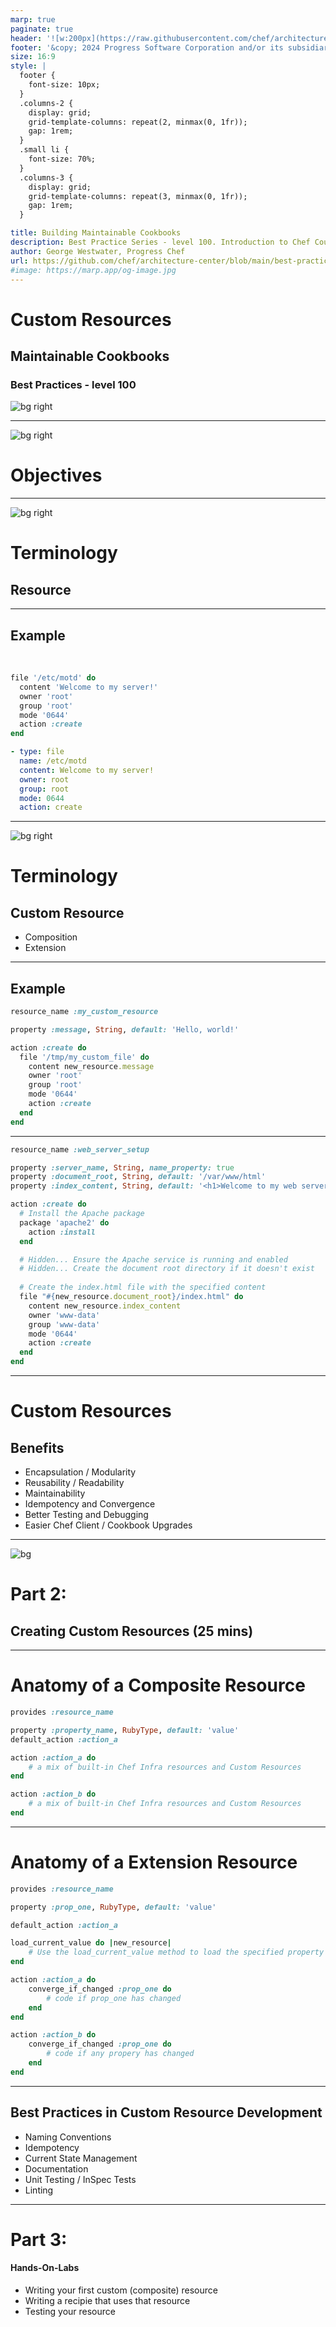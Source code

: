 ```yaml
---
marp: true
paginate: true
header: '![w:200px](https://raw.githubusercontent.com/chef/architecture-center/main/marp/images/header-logo.png)'
footer: '&copy; 2024 Progress Software Corporation and/or its subsidiaries or affiliates. All rights reserved.'
size: 16:9
style: |
  footer {
    font-size: 10px;
  }
  .columns-2 {
    display: grid;
    grid-template-columns: repeat(2, minmax(0, 1fr));
    gap: 1rem;
  }
  .small li {
    font-size: 70%;
  }
  .columns-3 {
    display: grid;
    grid-template-columns: repeat(3, minmax(0, 1fr));
    gap: 1rem;
  }

title: Building Maintainable Cookbooks
description: Best Practice Series - level 100. Introduction to Chef Courier
author: George Westwater, Progress Chef
url: https://github.com/chef/architecture-center/blob/main/best-practices/100-custom_resources/seminar/slides/marp.md
#image: https://marp.app/og-image.jpg
---
```

# Custom Resources
## Maintainable Cookbooks
### Best Practices - level 100
![bg right](https://raw.githubusercontent.com/chef/architecture-center/main/marp/images/logo.png)

---
![bg right](https://raw.githubusercontent.com/chef/architecture-center/main/marp/images/right-blue-1.png)
<!-- _paginate: "false" -->
# Objectives

<!---
- Understand what custom resources are and why they are used.
- Learn to create custom resources within Chef cookbooks.
- Explore best practices for using and testing custom resources.
- Understand how custom resource make for more powerful cookbooks
-->

---
![bg right](https://images.unsplash.com/photo-1583361704493-d4d4d1b1d70a)
<!-- image source: "https://unsplash.com/photos/white-printer-paper-with-black-text-1UDjq8s8cy0" -->

# Terminology

## Resource

<!--
A resource in Chef represents a element or process, and its desired state. 

You can think about it as a fundamental building block in Chef recipes, used to describe the configuration of a system component. 

Each resource has a set of properties and actions that can be used to declare the desired state of that component. 

For example, a file resource can be used to manage the content, permissions, and ownership of a file on a system.
-->

---

## Example
<br/>

<div class="columns-2"> <div>

```ruby
file '/etc/motd' do
  content 'Welcome to my server!'
  owner 'root'
  group 'root'
  mode '0644'
  action :create
end
```
</div> <div>

```yaml
- type: file
  name: /etc/motd
  content: Welcome to my server!
  owner: root
  group: root
  mode: 0644  
  action: create
```

</div>

<!-- 
Here's a simple example of a file resource in a Chef recipe:
-->


---
![bg right](https://images.unsplash.com/photo-1583361704493-d4d4d1b1d70a)
<!-- image source: "https://unsplash.com/photos/white-printer-paper-with-black-text-1UDjq8s8cy0" -->

# Terminology

## Custom Resource
- Composition
- Extension

<!--
A custom resource in Chef is a user-defined resource that extends the capabilities of built-in resources. Custom resources allow you to encapsulate complex logic and reusable functionality into a single resource, making your recipes more modular and maintainable. 

They are defined in cookbooks and can be used just like built-in resources in your recipes.

Composition resources utilize other Core/Built in Chef Resources or other Custom resources to represent a behvior or process. For this session we will only be focusing on the Composition custom resources. 
These resources are written in Chef DSL

Extension custom resources focus on extending Chef's capabilities by adding a new building blocks, to be used by other resources/recipies. 
These resource are written in Ruby
-->

---

## Example

```ruby
resource_name :my_custom_resource

property :message, String, default: 'Hello, world!'

action :create do
  file '/tmp/my_custom_file' do
    content new_resource.message
    owner 'root'
    group 'root'
    mode '0644'
    action :create
  end
end
```
<!-- 
In this example, my_custom_resource is a custom resource that creates a file /tmp/my_custom_file with a customizable message.

Custom resources provide a powerful way to abstract and reuse complex configuration logic in your Chef cookbooks.
-->

---
```ruby
resource_name :web_server_setup

property :server_name, String, name_property: true
property :document_root, String, default: '/var/www/html'
property :index_content, String, default: '<h1>Welcome to my web server!</h1>'

action :create do
  # Install the Apache package
  package 'apache2' do
    action :install
  end

  # Hidden... Ensure the Apache service is running and enabled
  # Hidden... Create the document root directory if it doesn't exist
  
  # Create the index.html file with the specified content
  file "#{new_resource.document_root}/index.html" do
    content new_resource.index_content
    owner 'www-data'
    group 'www-data'
    mode '0644'
    action :create
  end
end
```

<!--
Note: Some steps have been hidden in the example for readability 

This example of a Chef custom resource that uses more than one resource within its action. This custom resource, named web_server_setup, will install and start a web server (Apache in this case) and create a simple HTML index page.

In this custom resource:
- The package resource installs the Apache web server package (apache2).
- (Hidden Step) The service resource ensures that the Apache service is enabled and running.
- (Hidden Step) The directory resource creates the document root directory for the web server, setting appropriate ownership and permissions.
- The file resource creates an index.html file in the document root with the specified content.
-->
---
# Custom Resources
## Benefits

- Encapsulation / Modularity
- Reusability / Readability
- Maintainability
- Idempotency and Convergence
- Better Testing and Debugging
- Easier Chef Client / Cookbook Upgrades

<!--
Encapsulation:
The modular nature of custom resources allows for cleaner, more organized cookbooks by separating concerns and reducing the complexity of recipes. It's easier to manage and update the logic of a specific resource when it's contained within its own definition rather than interspersed throughout various recipes.

In more advanced best practices we will discuss how and where to use attributes to ensure we have proper encapsulation.

Reusability:
This modular resources can be reused across different cookbooks and environments. Once you've created a custom resource for a particular task (e.g., managing a service, deploying a configuration file), you can easily apply it in multiple contexts without duplicating code. This reusability not only saves time but also ensures consistency across your infrastructure.

Maintainability:
Cookbooks filled with intricate scripting logic can become difficult to read and maintain. Custom resources abstract away complexity, presenting a simplified interface in recipes. For instance, a single line in a recipe using a custom resource can replace dozens of lines of resource declarations and Ruby code. 

This abstraction makes cookbooks more accessible to new team members and reduces the cognitive load required to understand and maintain the infrastructure code.

Idempotency:
Custom resources, by design, promote idempotent behavior. Custom resources make it easier to define the desired state and the actions to achieve it in a controlled, predictable manner.

Better Testing:
Custom resources can be tested independently of recipes or cookbooks, allowing for more granular testing strategies. 

Resource Clarity:
The declarative nature of custom resources, with clearly defined properties and actions, serves as a form of self-documentation. 
-->


---

<!-- _paginate: "false" -->
<!-- _header: "" -->
<!-- _footer: "" -->
![bg](https://raw.githubusercontent.com/chef/architecture-center/main/marp/images/bg-gray.png)


# Part 2: 
## Creating Custom Resources (25 mins)

<!--
Before we jump into the how, I want once per to stress the importance of this best practice. Not only will other best practice build upone this; but this one single behavior (build custom resources vs an inline recipe) will allow you to test easier, use YAML recipies with great affect/effect, and have a much easier maintaince cycle.

Why mention Yaml recipies?

At first glance YAML recipies have "limited" capabilities (compared to a ruby recipe); but in reality YAML recipies are designed as a forcing function to create custom resources.
-->

---

# Anatomy of a Composite Resource 

```ruby
provides :resource_name

property :property_name, RubyType, default: 'value'
default_action :action_a

action :action_a do
    # a mix of built-in Chef Infra resources and Custom Resources
end

action :action_b do
    # a mix of built-in Chef Infra resources and Custom Resources
end
```

<!--
Resource Name: This is the name used to reference the custom resource in recipes. It's defined using the resource_name method.

Properties: These are the parameters or attributes of the resource. Properties define the desired state of the resource and can have default values and data types.

You can add validation and coercion to properties to ensure that they receive valid inputs and to transform inputs into the desired format. This is done using options like required, regex, and coerce when defining properties.

Actions: Actions are the operations that the resource can perform. Each action contains a block of code that describes how to achieve a specific state. A custom resource must have at least one action, and one of the actions is typically marked as the default action.
-->

---
<!-- _header: "" -->
<!-- _footer: "" -->

# Anatomy of a Extension Resource 

```ruby
provides :resource_name

property :prop_one, RubyType, default: 'value'

default_action :action_a

load_current_value do |new_resource|
    # Use the load_current_value method to load the specified property values
end

action :action_a do
    converge_if_changed :prop_one do
        # code if prop_one has changed
    end
end

action :action_b do
    converge_if_changed :prop_one do
        # code if any propery has changed
    end
end
```

<!-- 
Load Current Value: This block is used to load the current state of the system into the resource's properties. It's useful for making the resource idempotent by comparing the desired state with the current state.

Convergance: Custom resources can provide specific rules about when to converage.

Notifications and Subscriptions: Custom resources can send notifications and subscribe to other resources' notifications, allowing for orchestrated updates and actions based on changes in the system.
-->

---

## Best Practices in Custom Resource Development
- Naming Conventions
- Idempotency
- Current State Management
- Documentation
- Unit Testing / InSpec Tests
- Linting

<!--
Naming Conventions
Adhering to naming conventions is crucial for clarity and consistency. Use descriptive, intuitive names for your custom resources and their properties. This makes it easier for others to understand and use your resources.

Idempotency
Ensuring idempotency is a core principle in Chef. Your custom resources should be designed to be idempotent, meaning they can be run multiple times without changing the system's state beyond the first run. This ensures that your resources are safe to use in different environments and scenarios.

Current State Management
Utilize the load_current_value method to load and compare the current state of the system with the desired state defined in your resource. This helps in making your resource more efficient and idempotent by avoiding unnecessary actions if the system is already in the desired state.

Documentation
Writing clear and comprehensive documentation for your custom resources is essential. Document each property and action, providing examples of how to use the resource. This helps other users understand the purpose and usage of your resource, making it more accessible and reusable.

Linting
Linting your custom resources helps maintain code quality and consistency. Use tools like Cookstyle to enforce style guidelines and best practices. This makes your code more readable and easier to maintain.

Testing
Unit testing your custom resources is important to ensure their reliability and functionality. Use ChefSpec or other testing frameworks to write tests that cover various scenarios and edge cases. This helps catch bugs early and ensures your resource behaves as expected.

Consider integrating your custom resources with InSpec for end 2 end testing, compliance and security validation. This allows you to write tests that ensure your resources are configuring the system according to your organization's policies and standards.
-->
---

# Part 3: 
#### Hands-On-Labs 

- Writing your first custom (composite) resource
- Writing a recipie that uses that resource
- Testing your resource